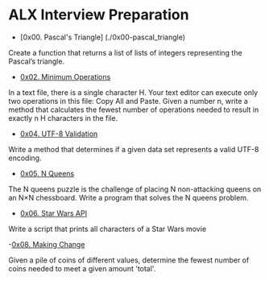 # ALX Interview Preparation

- [0x00. Pascal's Triangle] (./0x00-pascal_triangle)

Create a function that returns a list of lists of integers representing the Pascal’s triangle.

- [0x02. Minimum Operations](./0x02-minimum_operations)

In a text file, there is a single character H. Your text editor can execute only two operations in this file: Copy All and Paste. Given a number n, write a method that calculates the fewest number of operations needed to result in exactly n H characters in the file.

- [0x04. UTF-8 Validation](./0x04-utf8_validation)

Write a method that determines if a given data set represents a valid UTF-8 encoding.

- [0x05. N Queens](./0x05-nqueens)

The N queens puzzle is the challenge of placing N non-attacking queens on an N×N chessboard. Write a program that solves the N queens problem.

- [0x06. Star Wars API](./0x06-starwars_api)

Write a script that prints all characters of a Star Wars movie

-[0x08. Making Change](./0x08-making_change)

Given a pile of coins of different values, determine the fewest number of coins needed to meet a given amount 'total'.
